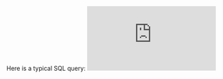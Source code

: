 Here is a typical SQL query:
![this_is_a_query](https://github.com/marinfotache/SQL-Queries-for-TPC-H/blob/main/_query_template/Q2311052230000015.pdf)
